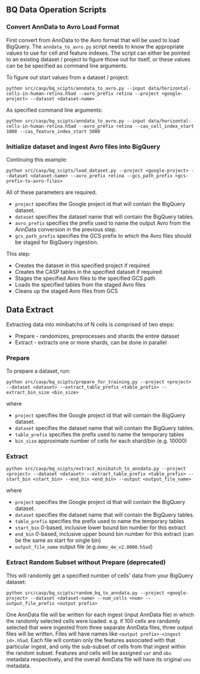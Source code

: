 ## BQ Data Operation Scripts

### Convert AnnData to Avro Load Format

First convert from AnnData to the Avro format that will be used to load BigQuery. The `anndata_to_avro.py` script needs
to know the appropriate values to use for cell and feature indexes. The script can either be pointed to an existing
dataset / project to figure those out for itself, or these values can be be specified as command line arguments.

To figure out start values from a dataset / project:

```
python src/casp/bq_scipts/anndata_to_avro.py --input data/horizontal-cells-in-human-retina.h5ad --avro_prefix retina --project <google-project> --dataset <dataset-name>
```

As specified command line arguments:

```
python src/casp/bq_scipts/anndata_to_avro.py --input data/horizontal-cells-in-human-retina.h5ad --avro_prefix retina --cas_cell_index_start 1000 --cas_feature_index_start 5000
```

### Initialize dataset and ingest Avro files into BigQuery

Continuing this example:

```
python src/casp/bq_scipts/load_dataset.py --project <google-project> --dataset <dataset-name> --avro_prefix retina --gcs_path_prefix <gcs-prefix-to-avro-files>
```

All of these parameters are required.

* `project` specifies the Google project id that will contain the BigQuery dataset.
* `dataset` specifies the dataset name that will contain the BigQuery tables.
* `avro_prefix` specifies the prefix used to name the output Avro from the AnnData conversion in the previous step.
* `gcs_path_prefix` specifies the GCS prefix to which the Avro files should be staged for BigQuery ingestion.

This step:

* Creates the dataset in this specified project if required
* Creates the CASP tables in the specified dataset if required
* Stages the specified Avro files to the specified GCS path
* Loads the specified tables from the staged Avro files
* Cleans up the staged Avro files from GCS


## Data Extract

Extracting data into minibatchs of N cells is comprised of two steps:

* Prepare - randomizes, preprocesses and shards the entire dataset
* Extract - extracts one or more shards, can be done in parallel

### Prepare

To prepare a dataset, run:

```
python src/casp/bq_scipts/prepare_for_training.py --project <project> --dataset <dataset> --extract_table_prefix <table_prefix> --extract_bin_size <bin_size>
```

where

* `project` specifies the Google project id that will contain the BigQuery dataset.
* `dataset` specifies the dataset name that will contain the BigQuery tables.
* `table_prefix` specifies the prefix used to name the temporary tables
* `bin_size` approximate number of cells for each shard/bin (e.g. 10000)

### Extract

```
python src/casp/bq_scipts/extract_minibatch_to_anndata.py --project <project> --dataset <dataset> --extract_table_prefix <table_prefix> --start_bin <start_bin> --end_bin <end_bin> --output <output_file_name>
```

where

* `project` specifies the Google project id that will contain the BigQuery dataset.
* `dataset` specifies the dataset name that will contain the BigQuery tables.
* `table_prefix` specifies the prefix used to name the temporary tables
* `start_bin` 0-based, inclusive lower bound bin number for this extract
* `end_bin` 0-based, inclusive upper bound bin number for this extract (can be the same as start for single bin)
* `output_file_name` output file (e.g.`demo_4m_v2.0000.h5ad`)

### Extract Random Subset without Prepare (deprecated)

This will randomly get a specified number of cells' data from your BigQuery dataset:

```
python src/casp/bq_scipts/random_bq_to_anndata.py --project <google-project> --dataset <dataset-name> --num_cells <num> --output_file_prefix <output prefix>
```

One AnnData file will be written for each ingest (input AnnData file) in which the randomly selected cells were loaded.
e.g. if 100 cells are randomly selected that were ingested from three separate AnnData files, three output files will be
written. Files will have names like `<output prefix>-<ingest id>.h5ad`. Each file will contain only the features
associated with that particular ingest, and only the sub-subset of cells from that ingest within the random subset.
Features and cells will be assigned `var` and `obs` metadata respectively, and the overall AnnData file will have its
original `uns` metadata.